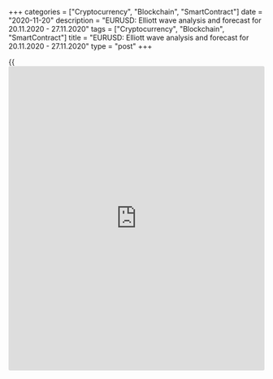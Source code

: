 +++
categories = ["Cryptocurrency", "Blockchain", "SmartContract"]
date = "2020-11-20"
description = "EURUSD: Elliott wave analysis and forecast for 20.11.2020 - 27.11.2020"
tags = ["Cryptocurrency", "Blockchain", "SmartContract"]
title = "EURUSD: Elliott wave analysis and forecast for 20.11.2020 - 27.11.2020"
type = "post"
+++

{{<iframe id="large-banner" src="https://www.bounty.group/#slide=9.0" width="100%" height="600" scrolling="no" style="border: 0px solid rgb(216, 221, 230); border-radius: 3px;">}}

2020-11-20

2020-11-20

EURUSD: Elliott wave analysis and forecast for 20.11.2020 –
27.11.2020Alex Geuta

 **Main scenario:** consider long positions from corrections above the
level of 1.1809 with a target of 1.2019 – 1.2100.

 **Alternative scenario:** breakout and consolidation below the level of
1.1809 will allow the pair to continue declining to the levels of 1.1715
– 1.1596.

 **Analysis:** Daily time frame: presumably, the first wave of larger
degree 1 of (3) continues developing, with wave iii of 1 formed inside.
On the H4 time frame, a local correction has formed as the fourth wave
iv of 1, and wave v of 1 is forming. Apparently, the first counter-trend
wave of smaller degree (i) of v has formed, a descending correction (ii)
of v is completed, and wave (iii) of v is forming on the H1 time frame.
If the presumption is correct, the pair will continue to rise to the
levels of 1.2019 – 1.2100. The level of 1.1809 is critical in this
scenario. Its breakout will allow the pair to continue falling to the
levels of 1.1715 – 1.1596.

* * *

P.S. Did you like my article? Share it in social networks: it will be
the best “thank you" :)

Ask me questions and comment below. I’ll be glad to answer your
questions and give necessary explanations.

 **Useful links:**

  * I recommend trying to trade with a reliable broker [here][1]. The system allows you to trade by yourself or copy successful traders from all across the globe.
  * Use my promo-code BLOG for getting deposit bonus 50% on LiteForex platform. Just enter this code in the appropriate field while [depositing][2] your trading account.
  * Telegram chat for traders: <t.me/liteforexengchat>. We are sharing the signals and trading experience
  * Telegram channel with high-quality analytics, Forex reviews, training articles, and other useful things for traders <t.me/liteforex>

## Price chart of EURUSD in real time mode

The content of this article reflects the author’s opinion and does not
necessarily reflect the official position of LiteForex. The material
published on this page is provided for informational purposes only and
should not be considered as the provision of investment advice for the
purposes of Directive 2004/39/EC.

Rate this article:

{{value}}

( {{count}} {{title}} )

   1. my.liteforex.com/?category=analysts-opinions&slug=eurusd-elliott-wave-analysis-and-forecast-for-20112020-27112020&openPopup=%2Fregistration%2Fpopup&utm_source=blog&utm_medium=article&utm_campaign=bonus
   2. my.liteforex.com/deposit/?category=analysts-opinions&slug=eurusd-elliott-wave-analysis-and-forecast-for-20112020-27112020&promo_code=BLOG&utm_source=blog&utm_medium=article&utm_campaign=bonus